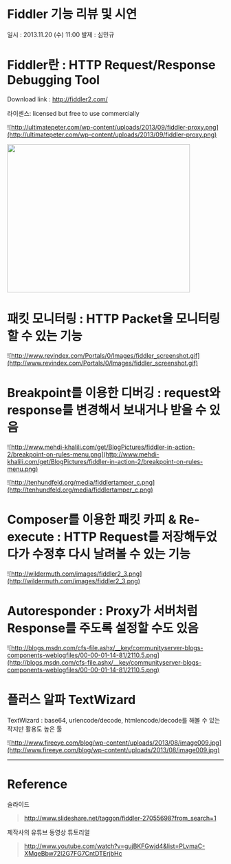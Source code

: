 # Fiddler 기능 리뷰 및 시연

일시 : 2013.11.20 (수) 11:00
발제 : 심민규



# Fiddler란 : HTTP Request/Response Debugging Tool

Download link : http://fiddler2.com/

라이센스: licensed but free to use commercially

![http://ultimatepeter.com/wp-content/uploads/2013/09/fiddler-proxy.png](http://ultimatepeter.com/wp-content/uploads/2013/09/fiddler-proxy.png)

<a href='http://www.youtube.com/watch?feature=player_embedded&v=gujBKFGwjd4' target='_blank'><img src='http://img.youtube.com/vi/gujBKFGwjd4/0.jpg' width='425' height=344 /></a>

# 패킷 모니터링 : HTTP Packet을 모니터링 할 수 있는 기능

![http://www.revindex.com/Portals/0/Images/fiddler_screenshot.gif](http://www.revindex.com/Portals/0/Images/fiddler_screenshot.gif)

# Breakpoint를 이용한 디버깅 : request와 response를 변경해서 보내거나 받을 수 있음

![http://www.mehdi-khalili.com/get/BlogPictures/fiddler-in-action-2/breakpoint-on-rules-menu.png](http://www.mehdi-khalili.com/get/BlogPictures/fiddler-in-action-2/breakpoint-on-rules-menu.png)

![http://tenhundfeld.org/media/fiddlertamper_c.png](http://tenhundfeld.org/media/fiddlertamper_c.png)

# Composer를 이용한 패킷 카피 & Re-execute : HTTP Request를 저장해두었다가 수정후 다시 날려볼 수 있는 기능

![http://wildermuth.com/images/fiddler2_3.png](http://wildermuth.com/images/fiddler2_3.png)

# Autoresponder : Proxy가 서버처럼 Response를 주도록 설정할 수도 있음

![http://blogs.msdn.com/cfs-file.ashx/__key/communityserver-blogs-components-weblogfiles/00-00-01-14-81/2110.5.png](http://blogs.msdn.com/cfs-file.ashx/__key/communityserver-blogs-components-weblogfiles/00-00-01-14-81/2110.5.png)

# 플러스 알파 TextWizard

TextWizard : base64, urlencode/decode, htmlencode/decode를 해볼 수 있는 작지만 활용도 높은 툴

![http://www.fireeye.com/blog/wp-content/uploads/2013/08/image009.jpg](http://www.fireeye.com/blog/wp-content/uploads/2013/08/image009.jpg)


---


# Reference

슬라이드

> http://www.slideshare.net/taggon/fiddler-27055698?from_search=1

제작사의 유튜브 동영상 튜토리얼

> http://www.youtube.com/watch?v=gujBKFGwjd4&list=PLvmaC-XMqeBbw72l2G7FG7CntDTErjbHc


